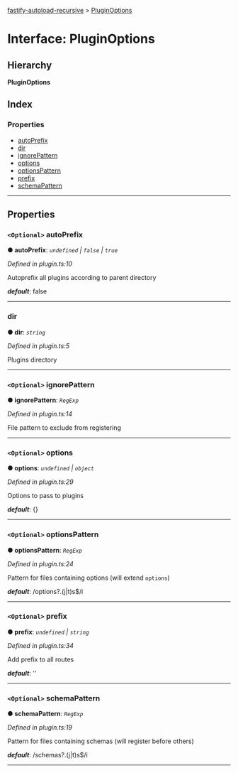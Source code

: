 [fastify-autoload-recursive](../README.md) > [PluginOptions](../interfaces/pluginoptions.md)

# Interface: PluginOptions

## Hierarchy

**PluginOptions**

## Index

### Properties

* [autoPrefix](pluginoptions.md#autoprefix)
* [dir](pluginoptions.md#dir)
* [ignorePattern](pluginoptions.md#ignorepattern)
* [options](pluginoptions.md#options)
* [optionsPattern](pluginoptions.md#optionspattern)
* [prefix](pluginoptions.md#prefix)
* [schemaPattern](pluginoptions.md#schemapattern)

---

## Properties

<a id="autoprefix"></a>

### `<Optional>` autoPrefix

**● autoPrefix**: *`undefined` \| `false` \| `true`*

*Defined in plugin.ts:10*

Autoprefix all plugins according to parent directory

*__default__*: false

___
<a id="dir"></a>

###  dir

**● dir**: *`string`*

*Defined in plugin.ts:5*

Plugins directory

___
<a id="ignorepattern"></a>

### `<Optional>` ignorePattern

**● ignorePattern**: *`RegExp`*

*Defined in plugin.ts:14*

File pattern to exclude from registering

___
<a id="options"></a>

### `<Optional>` options

**● options**: *`undefined` \| `object`*

*Defined in plugin.ts:29*

Options to pass to plugins

*__default__*: {}

___
<a id="optionspattern"></a>

### `<Optional>` optionsPattern

**● optionsPattern**: *`RegExp`*

*Defined in plugin.ts:24*

Pattern for files containing options (will extend `options`)

*__default__*: /options?.(j\|t)s$/i

___
<a id="prefix"></a>

### `<Optional>` prefix

**● prefix**: *`undefined` \| `string`*

*Defined in plugin.ts:34*

Add prefix to all routes

*__default__*: ''

___
<a id="schemapattern"></a>

### `<Optional>` schemaPattern

**● schemaPattern**: *`RegExp`*

*Defined in plugin.ts:19*

Pattern for files containing schemas (will register before others)

*__default__*: /schemas?.(j\|t)s$/i

___

